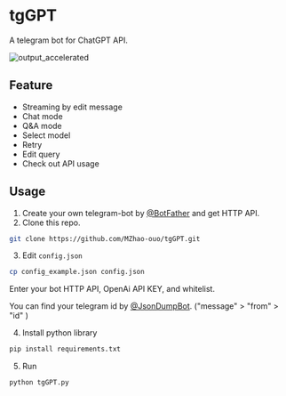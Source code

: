 # tgGPT

A telegram bot for ChatGPT API.

![output_accelerated](https://user-images.githubusercontent.com/70903329/232048571-db6eb660-b5f0-4e82-91ea-7b4474d4791a.gif)


## Feature
- Streaming by edit message
- Chat mode
- Q&A mode
- Select model
- Retry
- Edit query
- Check out API usage

## Usage

1. Create your own telegram-bot by [@BotFather](https://t.me/BotFather) and get HTTP API.
2. Clone this repo.
```sh
git clone https://github.com/MZhao-ouo/tgGPT.git
```
3. Edit `config.json`
```sh
cp config_example.json config.json
```
Enter your bot HTTP API, OpenAi API KEY, and whitelist.

You can find your telegram id by [@JsonDumpBot](https://t.me/JsonDumpBot). ("message" > "from" > "id" )

4. Install python library
```sh
pip install requirements.txt
```

5. Run
```sh
python tgGPT.py
```
